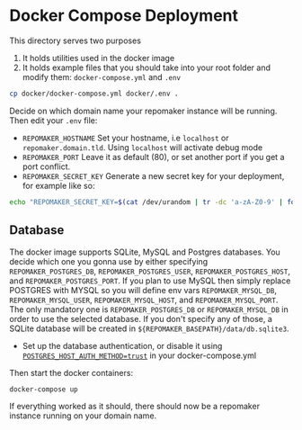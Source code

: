 # Docker Compose Deployment

This directory serves two purposes
1) It holds utilities used in the docker image
2) It holds example files that you should take into your root folder and modify them: `docker-compose.yml` and `.env` 
``` bash
cp docker/docker-compose.yml docker/.env .
```

Decide on which domain name your repomaker instance will be running.
Then edit your `.env` file:

 - `REPOMAKER_HOSTNAME` Set your hostname, i.e `localhost` or `repomaker.domain.tld`. Using `localhost` will activate debug mode
 - `REPOMAKER_PORT` Leave it as default (80), or set another port if you get a port conflict.
 - `REPOMAKER_SECRET_KEY` Generate a new secret key for your deployment, for example like so:
``` bash
echo "REPOMAKER_SECRET_KEY=$(cat /dev/urandom | tr -dc 'a-zA-Z0-9' | fold -w 64 | head -n 1)"
```

## Database

The docker image supports SQLite, MySQL and Postgres databases. You decide which one you gonna use
by either specifying `REPOMAKER_POSTGRES_DB`, `REPOMAKER_POSTGRES_USER`, `REPOMAKER_POSTGRES_HOST`, and
`REPOMAKER_POSTGRES_PORT`. If you plan to use MySQL then simply replace POSTGRES with MYSQL so you will
define env vars `REPOMAKER_MYSQL_DB`, `REPOMAKER_MYSQL_USER`, `REPOMAKER_MYSQL_HOST`, and
`REPOMAKER_MYSQL_PORT`. The only mandatory one is `REPOMAKER_POSTGRES_DB` or `REPOMAKER_MYSQL_DB`
in order to use the selected database. If you don't specify any of those, a SQLite database will
be created in `${REPOMAKER_BASEPATH}/data/db.sqlite3`.

- Set up the database authentication, or disable it using [`POSTGRES_HOST_AUTH_METHOD=trust`](https://djangoforprofessionals.com/postgresql/#postgresql) in your docker-compose.yml


Then start the docker containers:

```
docker-compose up
```

If everything worked as it should,
there should now be a repomaker instance running on your domain name.
